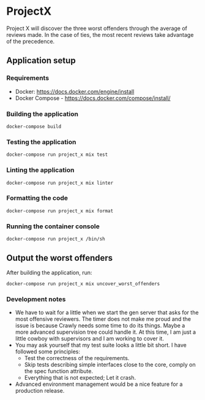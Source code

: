 # ProjectX

Project X will discover the three worst offenders through the average of reviews made. In the case of ties, the most recent reviews take advantage of the precedence.

## Application setup

### Requirements
- Docker: https://docs.docker.com/engine/install
- Docker Compose - https://docs.docker.com/compose/install/

### Building the application
`docker-compose build`

### Testing the application
`docker-compose run project_x mix test`

### Linting the application
`docker-compose run project_x mix linter`

### Formatting the code
`docker-compose run project_x mix format`

### Running the container console
`docker-compose run project_x /bin/sh`

## Output the worst offenders

After building the application, run:

`docker-compose run project_x mix uncover_worst_offenders`

### Development notes
- We have to wait for a little when we start the gen server that asks for the most offensive reviewers. The timer does not make me proud and the issue is because Crawly needs some time to do its things. Maybe a more advanced supervision tree could handle it. At this time, I am just a little cowboy with supervisors and I am working to cover it.
- You may ask yourself that my test suite looks a little bit short. I have followed some principles:
  - Test the correctness of the requirements.
  - Skip tests describing simple interfaces close to the core, comply on the spec function attribute.
  - Everything that is not expected; Let it crash.
- Advanced environment management would be a nice feature for a production release.
